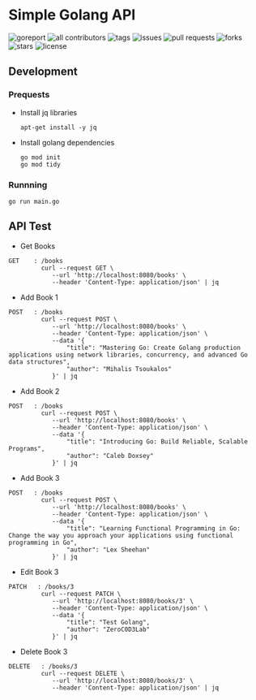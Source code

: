 # Simple Golang API
![goreport](https://goreportcard.com/badge/github.com/zeroc0d3/go-bookstore)
![all contributors](https://img.shields.io/github/contributors/zeroc0d3/go-bookstore)
![tags](https://img.shields.io/github/v/tag/zeroc0d3/go-bookstore?sort=semver)
![issues](https://img.shields.io/github/issues/zeroc0d3/go-bookstore)
![pull requests](https://img.shields.io/github/issues-pr/zeroc0d3/go-bookstore)
![forks](https://img.shields.io/github/forks/zeroc0d3/go-bookstore)
![stars](https://img.shields.io/github/stars/zeroc0d3/go-bookstore)
![license](https://img.shields.io/github/license/zeroc0d3/go-bookstore)

## Development
### Prequests
* Install jq libraries
  ```
  apt-get install -y jq
  ```
* Install golang dependencies
  ```
  go mod init
  go mod tidy
  ```

### Runnning
```
go run main.go
```

## API Test
* Get Books
```
GET    : /books
         curl --request GET \
            --url 'http://localhost:8080/books' \
            --header 'Content-Type: application/json' | jq
```

* Add Book 1
```
POST   : /books
         curl --request POST \
            --url 'http://localhost:8080/books' \
            --header 'Content-Type: application/json' \
            --data '{
                "title": "Mastering Go: Create Golang production applications using network libraries, concurrency, and advanced Go data structures",
                "author": "Mihalis Tsoukalos"
            }' | jq
```

* Add Book 2
```
POST   : /books
         curl --request POST \
            --url 'http://localhost:8080/books' \
            --header 'Content-Type: application/json' \
            --data '{
                "title": "Introducing Go: Build Reliable, Scalable Programs",
                "author": "Caleb Doxsey"
            }' | jq
```

* Add Book 3
```
POST   : /books
         curl --request POST \
            --url 'http://localhost:8080/books' \
            --header 'Content-Type: application/json' \
            --data '{
                "title": "Learning Functional Programming in Go: Change the way you approach your applications using functional programming in Go",
                "author": "Lex Sheehan"
            }' | jq
```

* Edit Book 3
```
PATCH   : /books/3
         curl --request PATCH \
            --url 'http://localhost:8080/books/3' \
            --header 'Content-Type: application/json' \
            --data '{
                "title": "Test Golang",
                "author": "ZeroC0D3Lab"
            }' | jq
```

* Delete Book 3
```
DELETE   : /books/3
         curl --request DELETE \
            --url 'http://localhost:8080/books/3' \
            --header 'Content-Type: application/json' | jq
```
